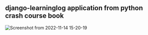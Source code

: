 ## django-learninglog application from python crash course book
![Screenshot from 2022-11-14 15-20-19](https://user-images.githubusercontent.com/44553579/201697796-ca6c9861-36f4-4b98-8141-b0849a271032.png)
